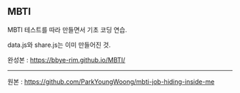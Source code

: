 ## MBTI
MBTI 테스트를 따라 만들면서 기초 코딩 연습.

data.js와 share.js는 이미 만들어진 것.

완성본 : <https://bbye-rim.github.io/MBTI/>

---

원본 : <https://github.com/ParkYoungWoong/mbti-job-hiding-inside-me>